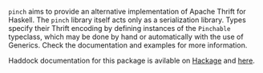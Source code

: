 `pinch` aims to provide an alternative implementation of Apache Thrift for
Haskell. The `pinch` library itself acts only as a serialization library. Types
specify their Thrift encoding by defining instances of the `Pinchable`
typeclass, which may be done by hand or automatically with the use of Generics.
Check the documentation and examples for more information.

Haddock documentation for this package is avilable on [Hackage] and [here].

  [Hackage]: http://hackage.haskell.org/package/pinch
  [here]: http://abhinavg.net/pinch/
